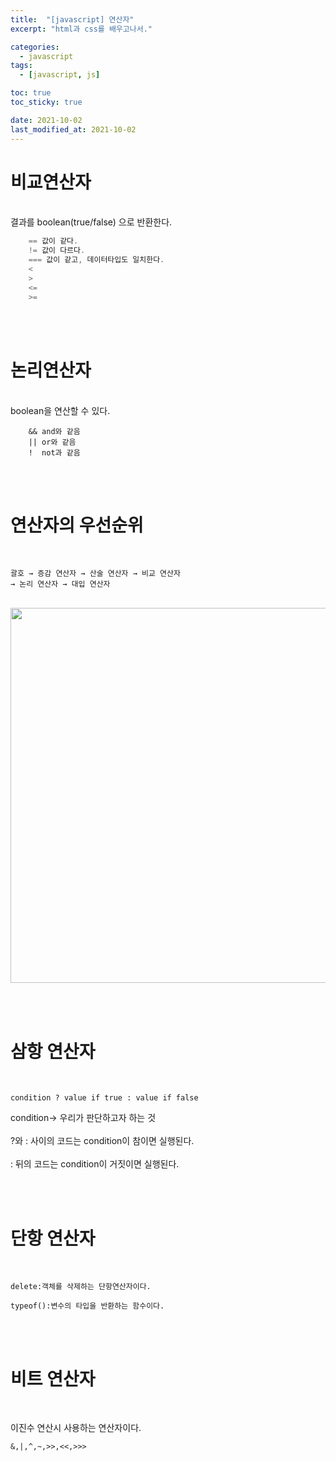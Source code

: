 ```yaml
---
title:  "[javascript] 연산자"
excerpt: "html과 css를 배우고나서."

categories:
  - javascript
tags:
  - [javascript, js]

toc: true
toc_sticky: true

date: 2021-10-02
last_modified_at: 2021-10-02
---
```


# 비교연산자
<br/>
결과를 boolean(true/false) 으로 반환한다.

```javascript
    == 값이 같다.
    != 값이 다르다.
    === 값이 같고, 데이터타입도 일치한다.
    <
    >
    <=
    >=

```
<br/><br/>

# 논리연산자
<br/>
boolean을 연산할 수 있다.

```
    && and와 같음
    || or와 같음
    !  not과 같음
```
<br/><br/>

# 연산자의 우선순위 

<br/>

    괄호 → 증감 연산자 → 산술 연산자 → 비교 연산자 
    → 논리 연산자 → 대입 연산자  

<br/>
<img src="https://user-images.githubusercontent.com/76278794/137260249-6fe736cc-bc57-44a7-a7fd-9b1747c620be.jpeg" width = 600>

<br/><br/>

# 삼항 연산자
<br/>

```
condition ? value if true : value if false
```
condition-> 우리가 판단하고자 하는 것  <br/><br/>
?와 : 사이의 코드는 condition이 참이면 실행된다.<br/>  
: 뒤의 코드는 condition이 거짓이면 실행된다.<br/>



<br/><br/>

# 단항 연산자 
<br/>

```
delete:객체를 삭제하는 단항연산자이다.

typeof():변수의 타입을 반환하는 함수이다.
```


<br/><br/>

# 비트 연산자 
<br/>

이진수 연산시 사용하는 연산자이다.
```
&,|,^,~,>>,<<,>>>
```

<br/><br/>